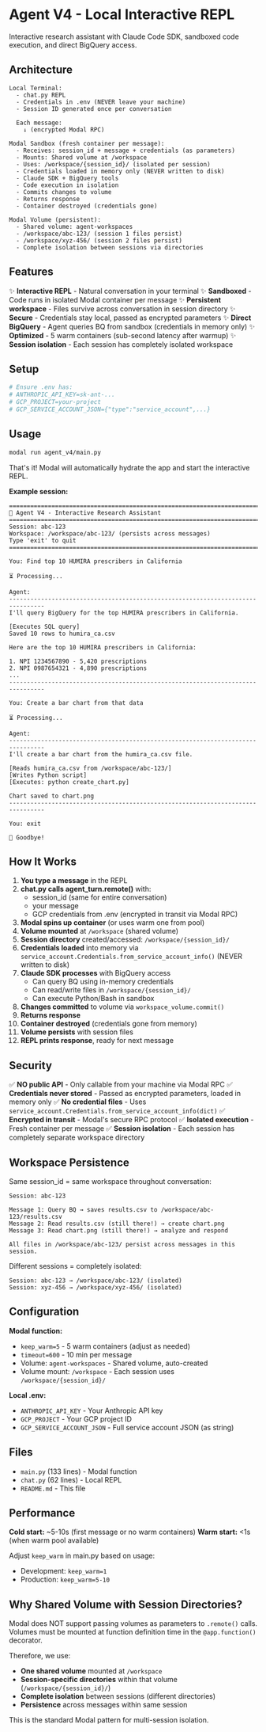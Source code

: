 # Agent V4 - Local Interactive REPL

Interactive research assistant with Claude Code SDK, sandboxed code execution, and direct BigQuery access.

## Architecture

```
Local Terminal:
  - chat.py REPL
  - Credentials in .env (NEVER leave your machine)
  - Session ID generated once per conversation

  Each message:
    ↓ (encrypted Modal RPC)

Modal Sandbox (fresh container per message):
  - Receives: session_id + message + credentials (as parameters)
  - Mounts: Shared volume at /workspace
  - Uses: /workspace/{session_id}/ (isolated per session)
  - Credentials loaded in memory only (NEVER written to disk)
  - Claude SDK + BigQuery tools
  - Code execution in isolation
  - Commits changes to volume
  - Returns response
  - Container destroyed (credentials gone)

Modal Volume (persistent):
  - Shared volume: agent-workspaces
  - /workspace/abc-123/ (session 1 files persist)
  - /workspace/xyz-456/ (session 2 files persist)
  - Complete isolation between sessions via directories
```

## Features

✨ **Interactive REPL** - Natural conversation in your terminal
✨ **Sandboxed** - Code runs in isolated Modal container per message
✨ **Persistent workspace** - Files survive across conversation in session directory
✨ **Secure** - Credentials stay local, passed as encrypted parameters
✨ **Direct BigQuery** - Agent queries BQ from sandbox (credentials in memory only)
✨ **Optimized** - 5 warm containers (sub-second latency after warmup)
✨ **Session isolation** - Each session has completely isolated workspace

## Setup

```bash
# Ensure .env has:
# ANTHROPIC_API_KEY=sk-ant-...
# GCP_PROJECT=your-project
# GCP_SERVICE_ACCOUNT_JSON={"type":"service_account",...}
```

## Usage

```bash
modal run agent_v4/main.py
```

That's it! Modal will automatically hydrate the app and start the interactive REPL.

**Example session:**

```
================================================================================
🤖 Agent V4 - Interactive Research Assistant
================================================================================
Session: abc-123
Workspace: /workspace/abc-123/ (persists across messages)
Type 'exit' to quit
================================================================================

You: Find top 10 HUMIRA prescribers in California

⏳ Processing...

Agent:
--------------------------------------------------------------------------------
I'll query BigQuery for the top HUMIRA prescribers in California.

[Executes SQL query]
Saved 10 rows to humira_ca.csv

Here are the top 10 HUMIRA prescribers in California:

1. NPI 1234567890 - 5,420 prescriptions
2. NPI 0987654321 - 4,890 prescriptions
...
--------------------------------------------------------------------------------

You: Create a bar chart from that data

⏳ Processing...

Agent:
--------------------------------------------------------------------------------
I'll create a bar chart from the humira_ca.csv file.

[Reads humira_ca.csv from /workspace/abc-123/]
[Writes Python script]
[Executes: python create_chart.py]

Chart saved to chart.png
--------------------------------------------------------------------------------

You: exit

👋 Goodbye!
```

## How It Works

1. **You type a message** in the REPL
2. **chat.py calls agent_turn.remote()** with:
   - session_id (same for entire conversation)
   - your message
   - GCP credentials from .env (encrypted in transit via Modal RPC)
3. **Modal spins up container** (or uses warm one from pool)
4. **Volume mounted** at `/workspace` (shared volume)
5. **Session directory** created/accessed: `/workspace/{session_id}/`
6. **Credentials loaded** into memory via `service_account.Credentials.from_service_account_info()` (NEVER written to disk)
7. **Claude SDK processes** with BigQuery access
   - Can query BQ using in-memory credentials
   - Can read/write files in `/workspace/{session_id}/`
   - Can execute Python/Bash in sandbox
8. **Changes committed** to volume via `workspace_volume.commit()`
9. **Returns response**
10. **Container destroyed** (credentials gone from memory)
11. **Volume persists** with session files
12. **REPL prints response**, ready for next message

## Security

✅ **NO public API** - Only callable from your machine via Modal RPC
✅ **Credentials never stored** - Passed as encrypted parameters, loaded in memory only
✅ **No credential files** - Uses `service_account.Credentials.from_service_account_info(dict)`
✅ **Encrypted in transit** - Modal's secure RPC protocol
✅ **Isolated execution** - Fresh container per message
✅ **Session isolation** - Each session has completely separate workspace directory

## Workspace Persistence

Same session_id = same workspace throughout conversation:

```
Session: abc-123

Message 1: Query BQ → saves results.csv to /workspace/abc-123/results.csv
Message 2: Read results.csv (still there!) → create chart.png
Message 3: Read chart.png (still there!) → analyze and respond

All files in /workspace/abc-123/ persist across messages in this session.
```

Different sessions = completely isolated:
```
Session: abc-123 → /workspace/abc-123/ (isolated)
Session: xyz-456 → /workspace/xyz-456/ (isolated)
```

## Configuration

**Modal function:**
- `keep_warm=5` - 5 warm containers (adjust as needed)
- `timeout=600` - 10 min per message
- Volume: `agent-workspaces` - Shared volume, auto-created
- Volume mount: `/workspace` - Each session uses `/workspace/{session_id}/`

**Local .env:**
- `ANTHROPIC_API_KEY` - Your Anthropic API key
- `GCP_PROJECT` - Your GCP project ID
- `GCP_SERVICE_ACCOUNT_JSON` - Full service account JSON (as string)

## Files

- `main.py` (133 lines) - Modal function
- `chat.py` (62 lines) - Local REPL
- `README.md` - This file

## Performance

**Cold start:** ~5-10s (first message or no warm containers)
**Warm start:** <1s (when warm pool available)

Adjust `keep_warm` in main.py based on usage:
- Development: `keep_warm=1`
- Production: `keep_warm=5-10`

## Why Shared Volume with Session Directories?

Modal does NOT support passing volumes as parameters to `.remote()` calls. Volumes must be mounted at function definition time in the `@app.function()` decorator.

Therefore, we use:
- **One shared volume** mounted at `/workspace`
- **Session-specific directories** within that volume (`/workspace/{session_id}/`)
- **Complete isolation** between sessions (different directories)
- **Persistence** across messages within same session

This is the standard Modal pattern for multi-session isolation.

